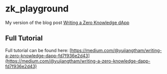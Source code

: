 # zk_playground

My version of the blog post [Writing a Zero Knowledge dApp](https://medium.com/@yujiangtham/writing-a-zero-knowledge-dapp-fd7f936e2d43)

## Full Tutorial

Full tutorial can be found here: [https://medium.com/@yujiangtham/writing-a-zero-knowledge-dapp-fd7f936e2d43](https://medium.com/@yujiangtham/writing-a-zero-knowledge-dapp-fd7f936e2d43)

